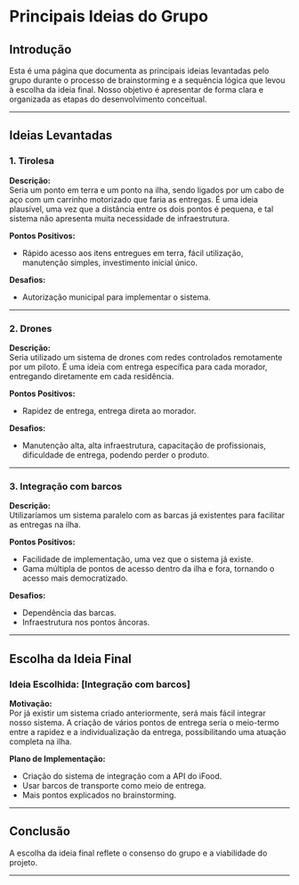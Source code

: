# Principais Ideias do Grupo

## Introdução
Esta é uma página que documenta as principais ideias levantadas pelo grupo durante o processo de brainstorming e a sequência lógica que levou à escolha da ideia final. Nosso objetivo é apresentar de forma clara e organizada as etapas do desenvolvimento conceitual.

---

## Ideias Levantadas

### 1. Tirolesa
**Descrição:**  
Seria um ponto em terra e um ponto na ilha, sendo ligados por um cabo de aço com um carrinho motorizado que faria as entregas. É uma ideia plausível, uma vez que a distância entre os dois pontos é pequena, e tal sistema não apresenta muita necessidade de infraestrutura.

**Pontos Positivos:**  
- Rápido acesso aos itens entregues em terra, fácil utilização, manutenção simples, investimento inicial único.

**Desafios:**  
- Autorização municipal para implementar o sistema.

---

### 2. Drones
**Descrição:**  
Seria utilizado um sistema de drones com redes controlados remotamente por um piloto. É uma ideia com entrega específica para cada morador, entregando diretamente em cada residência.

**Pontos Positivos:**  
- Rapidez de entrega, entrega direta ao morador.

**Desafios:**  
- Manutenção alta, alta infraestrutura, capacitação de profissionais, dificuldade de entrega, podendo perder o produto.

---

### 3. Integração com barcos
**Descrição:**  
Utilizaríamos um sistema paralelo com as barcas já existentes para facilitar as entregas na ilha. 

**Pontos Positivos:**  
- Facilidade de implementação, uma vez que o sistema já existe.
- Gama múltipla de pontos de acesso dentro da ilha e fora, tornando o acesso mais democratizado. 

**Desafios:**  
- Dependência das barcas.
- Infraestrutura nos pontos âncoras.

---

## Escolha da Ideia Final

### Ideia Escolhida: [Integração com barcos]
**Motivação:**  
Por já existir um sistema criado anteriormente, será mais fácil integrar nosso sistema. A criação de vários pontos de entrega seria o meio-termo entre a rapidez e a individualização da entrega, possibilitando uma atuação completa na ilha.

**Plano de Implementação:**  
- Criação do sistema de integração com a API do iFood.
- Usar barcos de transporte como meio de entrega.
- Mais pontos explicados no brainstorming.

---

## Conclusão
A escolha da ideia final reflete o consenso do grupo e a viabilidade do projeto.

---

